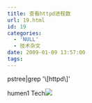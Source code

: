 ```yaml
---
title: 查看httpd进程数
url: 19.html
id: 19
categories:
  - 'NULL'
  - 技术杂文
date: 2009-01-09 13:57:00
tags:
---
```


pstree|grep '\\\[httpd\\\]'

humen1 Tech![](https://blogger.googleusercontent.com/tracker/7269874978253342363-4437963389551230281?l=www.humen1.net)